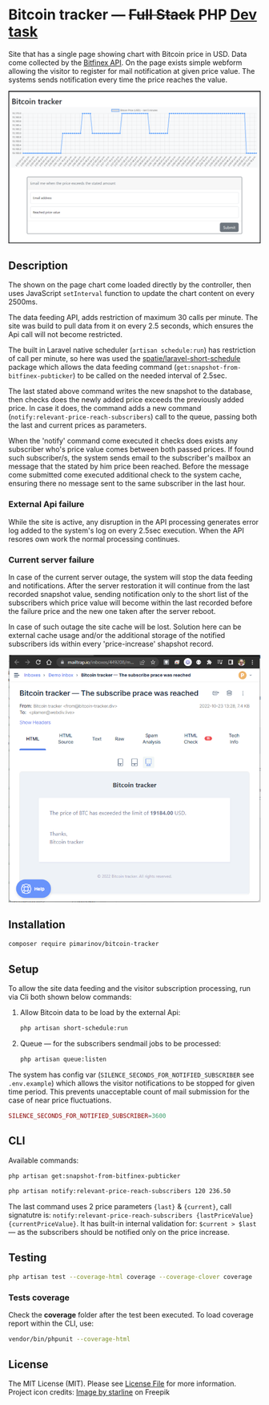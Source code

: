 # Bitcoin tracker &mdash; ~~Full  Stack~~ PHP [Dev task](https://docs.google.com/document/d/1lvhHeItZH1Y2PWA9ZLkQcbkIQ33tWHlnmuUOC4NG_z4/edit?usp=sharing)

Site that has a single page showing chart with Bitcoin price in USD. Data come collected by the [Bitfinex API](https://docs.bitfinex.com/v1/reference#rest-public-ticker). On the page exists simple webform allowing the visitor to register for mail notification at given price value. The systems sends notification every time the price reaches the value.

![Page-preview](page-screenshot.png)

## Description

The shown on the page chart come loaded directly by the controller, then uses JavaScript `setInterval` function to update the chart content on every 2500ms.

The data feeding API, adds restriction of maximum 30 calls per minute. The site was build to pull data from it on every 2.5 seconds, which ensures the Api call will not become restricted. 

The built in Laravel native scheduler (`artisan schedule:run`) has restriction of call per minute, so here was used the [spatie/laravel-short-schedule](https://github.com/spatie/laravel-short-schedule) package which allows the data feeding command (`get:snapshot-from-bitfinex-pubticker`) to be called on the needed interval of 2.5sec.

The last stated above command writes the new snapshot to the database, then checks does the newly added price exceeds the previously added price. In case it does, the command adds a new command (`notify:relevant-price-reach-subscribers`) call to the queue, passing both the last and current prices as parameters.

When the 'notify' command come executed it checks does exists any subscriber who's price value comes between both passed prices. If found such subscriber/s, the system sends email to the subscriber's mailbox an message that the stated by him price been reached. Before the message come submitted come executed additional check to the system cache, ensuring there no message sent to the same subscriber in the last hour.

### External Api failure

While the site is active, any disruption in the API processing generates error log added to the system's log on every 2.5sec execution. When the API resores own work the normal processing continues.

### Current server failure

In case of the current server outage, the system will stop the data feeding and notifications. After the server restoration it will continue from the last recorded snapshot value, sending notification only to the short list of the subscribers which price value will become within the last recorded before the failure price and the new one taken after the server reboot.

In case of such outage the site cache will be lost. Solution here can be external cache usage and/or the additional storage of the notified subscribers ids within every 'price-increase' shapshot record. 

![Email-preview](mail-message-screenshot.png)

## Installation

```bash
composer require pimarinov/bitcoin-tracker
```

## Setup

To allow the site data feeding and the visitor subscription processing, run via Cli both shown below commands:

1. Allow Bitcoin data to be load by the external Api:

   ```bash
   php artisan short-schedule:run
   ```

2. Queue &mdash; for the subscribers sendmail jobs to be processed:

   ```bash
   php artisan queue:listen
   ```

The system has config var (`SILENCE_SECONDS_FOR_NOTIFIED_SUBSCRIBER` see `.env.example`) which allows the visitor notifications to be stopped for given time period. This prevents unacceptable count of mail submission for the case of near price fluctuations. 

```php
SILENCE_SECONDS_FOR_NOTIFIED_SUBSCRIBER=3600
```

## CLI

Available commands:

```bash
php artisan get:snapshot-from-bitfinex-pubticker
```

```bash
php artisan notify:relevant-price-reach-subscribers 120 236.50
```

The last command uses 2 price parameters `{last}` & `{current}`, call signatutre is: `notify:relevant-price-reach-subscribers {lastPriceValue} {currentPriceValue}`. It has built-in internal validation for: `$current > $last`&mdash; as the subscribers should be notified only on the price increase.

## Testing

```bash
php artisan test --coverage-html coverage --coverage-clover coverage
```

### Tests coverage

Check the **coverage** folder after the test been executed. To load coverage report within the CLI, use: 

```bash
vendor/bin/phpunit --coverage-html
```

## License

The MIT License (MIT). Please see [License File](LICENSE.md) for more information. Project icon credits: <a href="https://www.freepik.com/free-vector/bitcoin-growth-green-chart-background_25022313.htm#page=3&query=bitcoin%20chart&position=0&from_view=keyword">Image by starline</a> on Freepik
